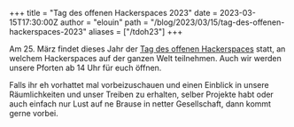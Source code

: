 +++
title = "Tag des offenen Hackerspaces 2023"
date = 2023-03-15T17:30:00Z
author = "elouin"
path = "/blog/2023/03/15/tag-des-offenen-hackerspaces-2023"
aliases = ["/tdoh23"]
+++

Am 25. März findet dieses Jahr der [Tag des offenen Hackerspaces](https://www.ccc.de/de/updates/2023/intopenhackerspaces) statt, an welchem Hackerspaces auf der ganzen Welt teilnehmen. Auch wir werden unsere Pforten ab 14 Uhr für euch öffnen.

Falls ihr eh vorhattet mal vorbeizuschauen und einen Einblick in unsere Räumlichkeiten und unser Treiben zu erhalten, selber Projekte habt oder auch einfach nur Lust auf ne Brause in netter Gesellschaft, dann kommt gerne vorbei.
